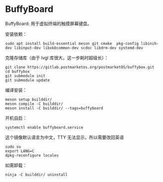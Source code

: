 # BuffyBoard

BuffyBoard: 用于虚拟终端的触摸屏幕键盘。

安装依赖：

```
sudo apt install build-essential meson git cmake  pkg-config libinih-dev libinput-dev libxkbcommon-dev scdoc libdrm-dev systemd-dev
```

克隆存储库（由于 lvgl 库很大，这一步耗时超级长）：

```
git clone https://gitlab.postmarketos.org/postmarketOS/buffybox.git
cd buffybox
git submodule init
git submodule update
```

编译安装：

```
meson setup builddir/
meson compile -C builddir/
meson install -C builddir/ --tags=buffyboard
```

开机自启：

```
systemctl enable buffyboard.service
```

这个镜像默认语言为中文，TTY 无法显示，所以需要改回英语

```
sudo su
export LANG=C
dpkg-reconfigure locales
```

如需卸载：

```
ninja -C builddir/ uninstall
```
